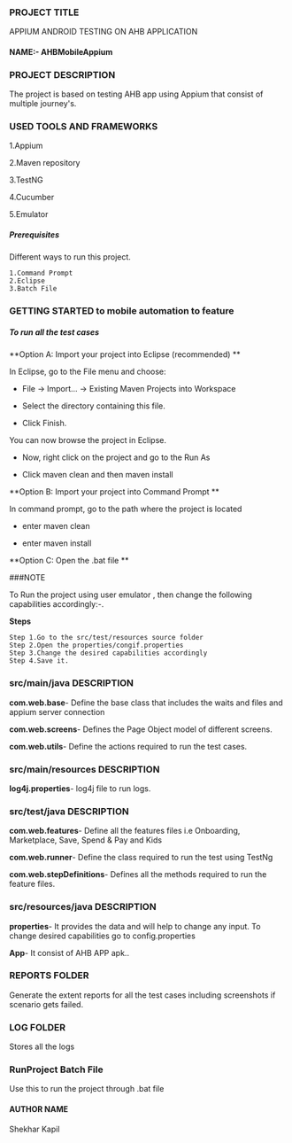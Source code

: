 ### PROJECT TITLE 
APPIUM ANDROID TESTING ON AHB APPLICATION 

#### NAME:- AHBMobileAppium

### PROJECT DESCRIPTION
The project is based on testing AHB app using Appium that consist of multiple journey's.


### USED TOOLS AND FRAMEWORKS
1.Appium

2.Maven repository

3.TestNG

4.Cucumber

5.Emulator


##### Prerequisites

Different ways to run this project.

```
1.Command Prompt
2.Eclipse
3.Batch File
```

### GETTING STARTED to mobile automation to feature

##### To run all the test cases

**Option A: Import your project into Eclipse (recommended) **

In Eclipse, go to the File menu and choose:


   - File -> Import... -> Existing Maven Projects into Workspace
  
   - Select the directory containing this file.
  
   - Click Finish.
 

You can now browse the project in Eclipse.

   - Now, right click on the project and go to the Run As
   
   - Click maven clean and then maven install

**Option B: Import your project into Command Prompt **

In command prompt, go to the path where the project is located

   - enter maven clean
   
   - enter maven install
   
**Option C: Open the .bat file **
 
###NOTE

To Run the project using user emulator , then change the following capabilities accordingly:-.

**Steps**


```
Step 1.Go to the src/test/resources source folder
Step 2.Open the properties/congif.properties
Step 3.Change the desired capabilities accordingly
Step 4.Save it.
```

### src/main/java DESCRIPTION

**com.web.base**- Define the base class that includes the waits and files and appium server connection

**com.web.screens**- Defines the Page Object model of different screens.

**com.web.utils**-  Define the actions required to run the test cases.


### src/main/resources DESCRIPTION

**log4j.properties**- log4j file to run logs.

### src/test/java DESCRIPTION

**com.web.features**- Define all the features files i.e Onboarding, Marketplace, Save, Spend & Pay and Kids

**com.web.runner**- Define the class required to run the test using TestNg

**com.web.stepDefinitions**- Defines all the methods required to run the feature files.

### src/resources/java DESCRIPTION

**properties**- It provides the data and will help to change any input. To change desired capabilities go to config.properties

**App**- It consist of AHB APP apk..


### REPORTS FOLDER

Generate the extent reports for all the test cases including screenshots if scenario gets failed.

### LOG FOLDER

Stores all the logs

### RunProject Batch File

Use this to run the project through .bat file


#### AUTHOR NAME

Shekhar Kapil
